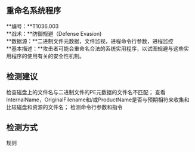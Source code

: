 ## 重命名系统程序  
**编号：**T1036.003  
**战术：**防御规避（Defense Evasion)  
**数据源：**二进制文件元数据，文件监视，进程命令行参数，进程监控  
**基本描述：**攻击者可能会重命名合法的系统实用程序，以试图规避与这些实用程序的使用有关的安全性机制。  
## 检测建议  
检查磁盘上的文件名与二进制文件的PE元数据的文件名不匹配；
查看InternalName，OriginalFilename和/或ProductName是否与预期相符来收集和比较磁盘和资源的文件名；
检测命令行参数和指令  
## 检测方式  
规则